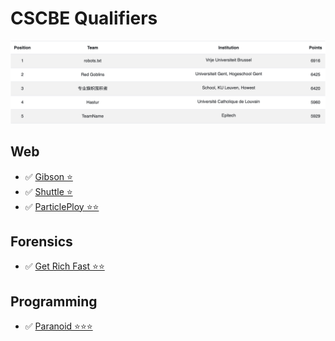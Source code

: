 # CSCBE Qualifiers

<img src="assets/rank.png" alt="ranking" width="800px">

## Web

- ✅ [Gibson ⭐](./Web/Gibson/README.md)
- ✅ [Shuttle ⭐](./Web/Shuttle/README.md)
- ✅ [ParticlePloy ⭐⭐](./Web/ParticlePloy/README.md)

## Forensics

- ✅ [Get Rich Fast ⭐⭐](./Forensics/Get_Rich_Fast/README.md)

## Programming

- ✅ [Paranoid ⭐⭐⭐](./Programming/Paranoid/README.md)
